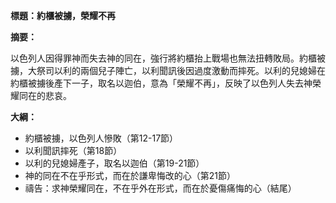**標題：約櫃被擄，榮耀不再**

**摘要：**

以色列人因得罪神而失去神的同在，強行將約櫃抬上戰場也無法扭轉敗局。約櫃被擄，大祭司以利的兩個兒子陣亡，以利聞訊後因過度激動而摔死。以利的兒媳婦在約櫃被擄後產下一子，取名以迦伯，意為「榮耀不再」，反映了以色列人失去神榮耀同在的悲哀。

**大綱：**

* 約櫃被擄，以色列人慘敗（第12-17節）
* 以利聞訊摔死（第18節）
* 以利的兒媳婦產子，取名以迦伯（第19-21節）
* 神的同在不在乎形式，而在於謙卑悔改的心（第21節）
* 禱告：求神榮耀同在，不在乎外在形式，而在於憂傷痛悔的心（結尾）